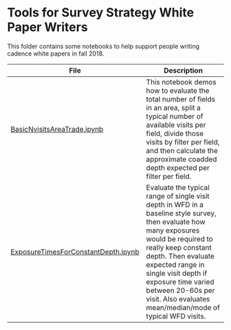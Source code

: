 # Tools for Survey Strategy White Paper Writers

This folder contains some notebooks to help support people writing cadence white papers in fall 2018. 

| File | Description |
|------|-------------|
| [BasicNvisitsAreaTrade.ipynb](BasicNvisitsAreaTrade) | This notebook demos how to evaluate the total number of fields in an area, split a typical number of available visits per field, divide those visits by filter per field, and then calculate the approximate coadded depth expected per filter per field. |
| [ExposureTimesForConstantDepth.ipynb](ExposureTimesForConstantDepth) | Evaluate the typical range of single visit depth in WFD in a baseline style survey, then evaluate how many exposures would be required to really keep constant depth. Then evaluate expected range in single visit depth if exposure time varied between 20-60s per visit. Also evaluates mean/median/mode of typical WFD visits. |
